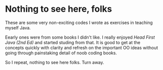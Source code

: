 # Nothing to see here, folks

These are some very non-exciting codes I wrote as exercises in teaching myself Java.  

Eearly ones were from some books I didn't like.  I really enjoyed _Head First Java (2nd Ed)_ and started studing from that.  It is good to get at the concepts quickly with clarity and refresh on the important OO ideas without going through painstaking detail of noob coding books.

So I repeat, nothing to see here folks.  Turn away.

